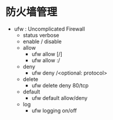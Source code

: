 # 防火墙管理
- ufw : Uncomplicated Firewall
    - status verbose
    - enable / disable
    - allow
        - ufw allow <port>[/<protocol>]
        - ufw allow <port>:<port>/<protocol>
    - deny
        - ufw deny <port>/<optional: protocol>
    - delete
        - ufw delete deny 80/tcp
    - default
        - ufw default allow/deny
    - log
        - ufw logging on/off
